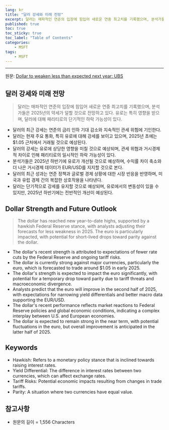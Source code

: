 ```yaml
---
lang: kr
title: "달러 강세와 미래 전망"
excerpt: 달러는 매파적인 연준의 입장에 힘입어 새로운 연중 최고치를 기록했으며, 분석가들은 2025년의 약세가 덜할 것으로 전망하고 있다. 유로는 특히 영향을 받으며, 달러에 대해 패리티로의 단기적인 하락 가능성이 있다.
published: true
toc: true
toc_sticky: true
toc_label: "Table of Contents"
categories:
    - MSFT
tags:
    - MSFT
---
```


---

  원문: [Dollar to weaken less than expected next year: UBS](https://www.investing.com/news/forex-news/dollar-to-weaken-less-than-expected-next-year-ubs-3785190)

## 달러 강세와 미래 전망

> 달러는 매파적인 연준의 입장에 힘입어 새로운 연중 최고치를 기록했으며, 분석가들은 2025년의 약세가 덜할 것으로 전망하고 있다. 유로는 특히 영향을 받으며, 달러에 대해 패리티로의 단기적인 하락 가능성이 있다.


- 달러의 최근 강세는 연준의 금리 인하 기대 감소와 지속적인 관세 위험에 기인한다.
- 달러는 현재 주요 통화, 특히 유로에 대해 강세를 보이고 있으며, 2025년 초에는 $1.05 근처에서 거래될 것으로 예상된다.
- 달러의 강세는 유로에 상당한 영향을 미칠 것으로 예상되며, 관세 위협과 거시경제적 차이로 인해 패리티로의 일시적인 하락 가능성이 있다.
- 분석가들은 2025년 하반기에 유로가 개선될 것으로 예상하며, 수익률 차이 축소와 더 나은 거시경제 데이터가 EUR/USD를 지지할 것으로 본다.
- 달러의 최근 성과는 연준 정책과 글로벌 경제 상황에 대한 시장 반응을 반영하며, 미국과 유럽 경제 간의 복잡한 상호작용을 나타낸다.
- 달러는 단기적으로 강세를 유지할 것으로 예상되며, 유로에서의 변동성이 있을 수 있지만, 2025년 하반기에는 전반적인 개선이 예상된다.

## Dollar Strength and Future Outlook

> The dollar has reached new year-to-date highs, supported by a hawkish Federal Reserve stance, with analysts adjusting their forecasts for less weakness in 2025. The euro is particularly impacted, with potential for short-lived drops toward parity against the dollar.


- The dollar's recent strength is attributed to expectations of fewer rate cuts by the Federal Reserve and ongoing tariff risks.
- The dollar is currently strong against major currencies, particularly the euro, which is forecasted to trade around $1.05 in early 2025.
- The dollar's strength is expected to impact the euro significantly, with potential for a temporary drop toward parity due to tariff threats and macroeconomic divergence.
- Analysts predict that the euro will improve in the second half of 2025, with expectations for narrowing yield differentials and better macro data supporting the EUR/USD.
- The dollar's recent performance reflects market reactions to Federal Reserve policies and global economic conditions, indicating a complex interplay between U.S. and European economies.
- The dollar is expected to remain strong in the near term, with potential fluctuations in the euro, but overall improvement is anticipated in the latter half of 2025.

## Keywords

- Hawkish: Refers to a monetary policy stance that is inclined towards raising interest rates.
- Yield Differential: The difference in interest rates between two currencies, which can affect exchange rates.
- Tariff Risks: Potential economic impacts resulting from changes in trade tariffs.
- Parity: A situation where two currencies have equal value.

## 참고사항

- 원문의 길이 = 1,556 Characters

